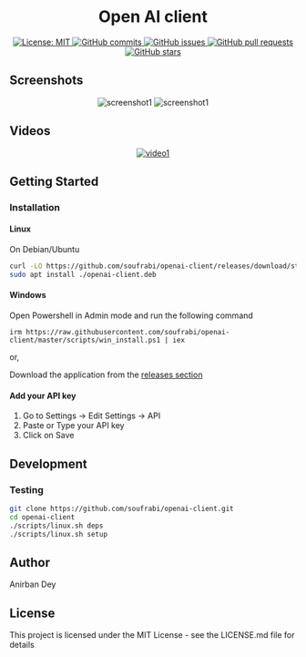 <h1 align="center"> Open AI client </h1>

<p align="center">
  <a href="https://opensource.org/licenses/MIT">
    <img alt="License: MIT" src="https://img.shields.io/badge/License-MIT-blue.svg">
  </a>

  <a href="https://github.com/soufrabi/openai-client/commits/master">
    <img alt="GitHub commits" src="https://img.shields.io/github/commit-activity/y/soufrabi/openai-client?color=red&label=commits">
  </a>

  <a href="https://github.com/soufrabi/openai-client/issues">
    <img alt="GitHub issues" src="https://img.shields.io/github/issues/soufrabi/openai-client?color=important">
  </a>
  <a href="https://github.com/soufrabi/openai-client/pulls">
    <img alt="GitHub pull requests" src="https://img.shields.io/github/issues-pr/soufrabi/openai-client?color=blueviolet">
  </a>

  <a href="https://github.com/soufrabi/openai-client/stargazers">
    <img alt="GitHub stars" src="https://img.shields.io/github/stars/soufrabi/openai-client?style=social">
  </a>

</p>

## Screenshots
<div align="center" style=""> 

  <img alt="screenshot1" style="max-width:40vw;" src="https://soufrabi.github.io/project-assets/openai-client/screenshots/screenshot1.png">
  <img alt="screenshot1" style="max-width:40vw;" src="https://soufrabi.github.io/project-assets/openai-client/screenshots/screenshot2.png">

</div>

## Videos
<div align="center" style="">

  [![video1](https://soufrabi.github.io/assets/openai-client/videos/video1.gif)](https://soufrabi.github.io/assets/openai-client/videos/video1.mp4)

</div>

## Getting Started

### Installation

#### Linux

On Debian/Ubuntu
```sh
curl -LO https://github.com/soufrabi/openai-client/releases/download/stable/openai-client.deb
sudo apt install ./openai-client.deb
```

#### Windows

Open Powershell in Admin mode and run the following command
```
irm https://raw.githubusercontent.com/soufrabi/openai-client/master/scripts/win_install.ps1 | iex
```

or, 

Download the application from the
<a href="https://github.com/soufrabi/openai-client/releases/">releases section</a>

#### Add your API key

1. Go to Settings -> Edit Settings -> API
2. Paste or Type your API key 
3. Click on Save

## Development

### Testing

```sh
git clone https://github.com/soufrabi/openai-client.git
cd openai-client
./scripts/linux.sh deps
./scripts/linux.sh setup
```


## Author

<a href = "https://anirbandey.net" style="text-decoration: none; color: inherit;">Anirban Dey</a>

## License

This project is licensed under the MIT License - see the LICENSE.md file for details





